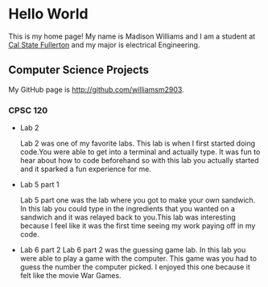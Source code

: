 # Hello World

This is my home page! My name is Madison Williams and I am a student at [Cal State Fullerton](http://www.fullerton.edu/) and my major is electrical Engineering.

## Computer Science Projects

My GitHub page is http://github.com/williamsm2903.

### CPSC 120

* Lab 2

    Lab 2 was one of my favorite labs. This lab is when I first started doing
    code.You were able to get into a terminal and actually type. It was fun to
    hear about how to code beforehand so with this lab you actually started and
    it sparked a fun experience for me.

* Lab 5 part 1

    Lab 5 part one was the lab where you got to make your own sandwich. In this
    lab you could type in the ingredients that you wanted on a sandwich and it 
    was relayed back to you.This lab was interesting because I feel like it was
    the first time seeing my work paying off in my code.

* Lab 6 part 2
Lab 6 part 2 was the guessing game lab. In this lab you were able to play a game
with the computer. This game was you had to guess the number the computer picked.
I enjoyed this one because it felt like the movie War Games.

